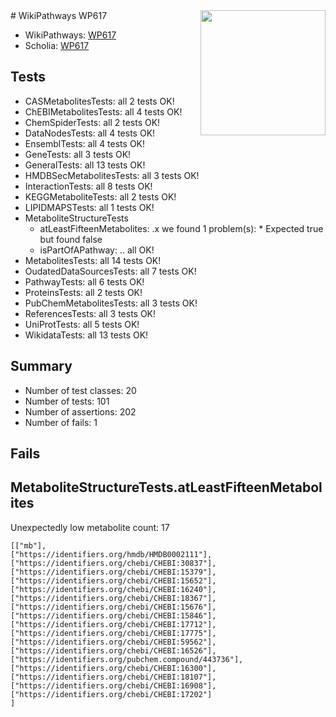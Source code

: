 <img style="float: right; width: 200px" src="https://upload.wikimedia.org/wikipedia/commons/thumb/8/83/Wplogo_with_text_500.png/640px-Wplogo_with_text_500.png" />
# WikiPathways WP617

* WikiPathways: [WP617](https://new.wikipathways.org/pathways/WP617)
* Scholia: [WP617](https://scholia.toolforge.org/wikipathways/WP617)
## Tests
* CASMetabolitesTests: all 2 tests OK!
* ChEBIMetabolitesTests: all 4 tests OK!
* ChemSpiderTests: all 2 tests OK!
* DataNodesTests: all 4 tests OK!
* EnsemblTests: all 4 tests OK!
* GeneTests: all 3 tests OK!
* GeneralTests: all 13 tests OK!
* HMDBSecMetabolitesTests: all 3 tests OK!
* InteractionTests: all 8 tests OK!
* KEGGMetaboliteTests: all 2 tests OK!
* LIPIDMAPSTests: all 1 tests OK!
* MetaboliteStructureTests
    * atLeastFifteenMetabolites: .x we found 1 problem(s):
            * Expected true but found false
    * isPartOfAPathway: .. all OK!
* MetabolitesTests: all 14 tests OK!
* OudatedDataSourcesTests: all 7 tests OK!
* PathwayTests: all 6 tests OK!
* ProteinsTests: all 2 tests OK!
* PubChemMetabolitesTests: all 3 tests OK!
* ReferencesTests: all 3 tests OK!
* UniProtTests: all 5 tests OK!
* WikidataTests: all 13 tests OK!


## Summary

* Number of test classes: 20
* Number of tests: 101
* Number of assertions: 202
* Number of fails: 1

## Fails

<a name="3b0f943f" />

## MetaboliteStructureTests.atLeastFifteenMetabolites

Unexpectedly low metabolite count: 17

```
[["mb"],
["https://identifiers.org/hmdb/HMDB0002111"],
["https://identifiers.org/chebi/CHEBI:30837"],
["https://identifiers.org/chebi/CHEBI:15379"],
["https://identifiers.org/chebi/CHEBI:15652"],
["https://identifiers.org/chebi/CHEBI:16240"],
["https://identifiers.org/chebi/CHEBI:18367"],
["https://identifiers.org/chebi/CHEBI:15676"],
["https://identifiers.org/chebi/CHEBI:15846"],
["https://identifiers.org/chebi/CHEBI:17712"],
["https://identifiers.org/chebi/CHEBI:17775"],
["https://identifiers.org/chebi/CHEBI:59562"],
["https://identifiers.org/chebi/CHEBI:16526"],
["https://identifiers.org/pubchem.compound/443736"],
["https://identifiers.org/chebi/CHEBI:16300"],
["https://identifiers.org/chebi/CHEBI:18107"],
["https://identifiers.org/chebi/CHEBI:16908"],
["https://identifiers.org/chebi/CHEBI:17202"]
]
```

